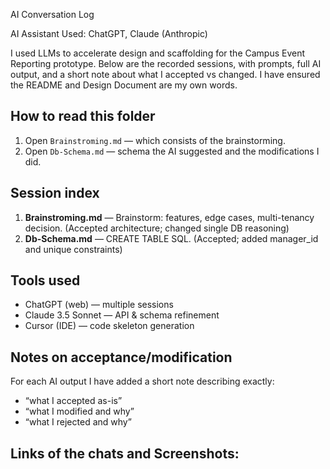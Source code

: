AI Conversation Log 

AI Assistant Used: ChatGPT, Claude (Anthropic)


I used LLMs to accelerate design and scaffolding for the Campus Event Reporting prototype. Below are the recorded sessions, with prompts, full AI output, and a short note about what I accepted vs changed. I have ensured the README and Design Document are my own words.

## How to read this folder
1. Open `Brainstroming.md` — which consists of the brainstorming.
2. Open `Db-Schema.md` — schema the AI suggested and the modifications I did.


## Session index
1. **Brainstroming.md** — Brainstorm: features, edge cases, multi-tenancy decision. (Accepted architecture; changed single DB reasoning)
2. **Db-Schema.md** — CREATE TABLE SQL. (Accepted; added manager_id and unique constraints)
<!-- 3. **03_api_design_claude.md** — API endpoints & request/response examples. (Used as base; rewrote some error codes)
4. **04_fastapi_skeleton_cursor.md** — Starter FastAPI app generated by Cursor. (Copied into `prototype/main.py`, modified for persistence)
5. **05_sql_queries_chatgpt.md** — Analytic SQL queries used to generate `/reports/*.csv`.
6. **06_code_review_chatgpt.md** — AI code review; applied transaction handling and input validation suggestions. -->

## Tools used
- ChatGPT (web) — multiple sessions
- Claude 3.5 Sonnet — API & schema refinement
- Cursor (IDE) — code skeleton generation

## Notes on acceptance/modification
For each AI output I have added a short note  describing exactly:
- “what I accepted as-is”
- “what I modified and why”
- “what I rejected and why”


## Links of the chats and Screenshots:



